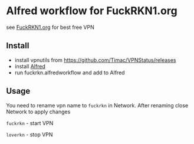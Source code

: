 # Alfred workflow for FuckRKN1.org

see [FuckRKN1.org](https://FuckRKN1.org) for best free VPN

## Install
- install vpnutils from https://github.com/Timac/VPNStatus/releases
- install [Alfred](https://www.alfredapp.com/)
- run fuckrkn.alfredworkflow and add to Alfred 

## Usage
You need to rename vpn name to `fuckrkn` in Network. After renaming close Network to apply changes

`fuckrkn` - start VPN

`loverkn` - stop VPN
